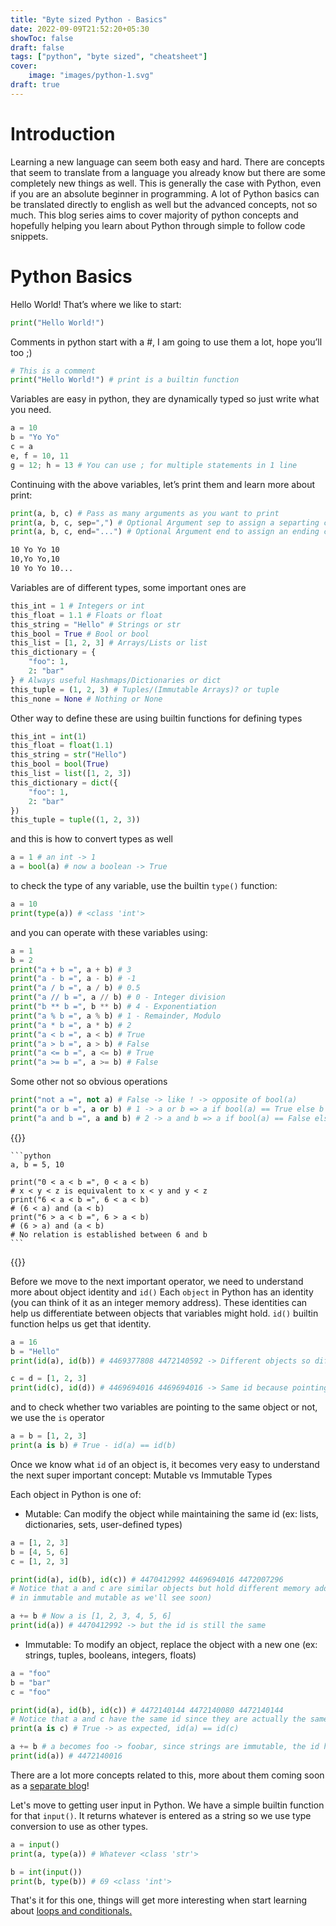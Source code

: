 ```yaml
---
title: "Byte sized Python - Basics"
date: 2022-09-09T21:52:20+05:30
showToc: false
draft: false
tags: ["python", "byte sized", "cheatsheet"]
cover:
    image: "images/python-1.svg"
draft: true
---
```


# Introduction
Learning a new language can seem both easy and hard. There are concepts that seem to translate from a language you already know but there are some completely new things as well. This is generally the case with Python, even if you are an absolute beginner in programming. A lot of Python basics can be translated directly to english as well but the advanced concepts, not so much. This blog series aims to cover majority of python concepts and hopefully helping you learn about Python through simple to follow code snippets.
# Python Basics

Hello World! That’s where we like to start:

```python
print("Hello World!")
```

Comments in python start with a #, I am going to use them a lot, hope you’ll too ;)

```python
# This is a comment
print("Hello World!") # print is a builtin function
```

Variables are easy in python, they are dynamically typed so just write what you need.

```python
a = 10
b = "Yo Yo"
c = a
e, f = 10, 11
g = 12; h = 13 # You can use ; for multiple statements in 1 line
```

Continuing with the above variables, let’s print them and learn more about print:

```python
print(a, b, c) # Pass as many arguments as you want to print
print(a, b, c, sep=",") # Optional Argument sep to assign a separting character
print(a, b, c, end="...") # Optional Argument end to assign an ending character
```

```bash
10 Yo Yo 10
10,Yo Yo,10
10 Yo Yo 10...
```

Variables are of different types, some important ones are

```python
this_int = 1 # Integers or int
this_float = 1.1 # Floats or float
this_string = "Hello" # Strings or str
this_bool = True # Bool or bool
this_list = [1, 2, 3] # Arrays/Lists or list
this_dictionary = {
	"foo": 1,
	2: "bar"
} # Always useful Hashmaps/Dictionaries or dict
this_tuple = (1, 2, 3) # Tuples/(Immutable Arrays)? or tuple 
this_none = None # Nothing or None
```

Other way to define these are using builtin functions for defining types

```python
this_int = int(1)
this_float = float(1.1)
this_string = str("Hello")
this_bool = bool(True)
this_list = list([1, 2, 3])
this_dictionary = dict({
	"foo": 1,
	2: "bar"
})
this_tuple = tuple((1, 2, 3))
```

and this is how to convert types as well

```python
a = 1 # an int -> 1
a = bool(a) # now a boolean -> True
```

to check the type of any variable, use the builtin `type()` function:

```python
a = 10
print(type(a)) # <class 'int'>
```

and you can operate with these variables using:

```python
a = 1
b = 2
print("a + b =", a + b) # 3
print("a - b =", a - b) # -1
print("a / b =", a / b) # 0.5
print("a // b =", a // b) # 0 - Integer division
print("b ** b =", b ** b) # 4 - Exponentiation
print("a % b =", a % b) # 1 - Remainder, Modulo
print("a * b =", a * b) # 2
print("a < b =", a < b) # True
print("a > b =", a > b) # False
print("a <= b =", a <= b) # True
print("a >= b =", a >= b) # False
```

Some other not so obvious operations

```python
print("not a =", not a) # False -> like ! -> opposite of bool(a)
print("a or b =", a or b) # 1 -> a or b => a if bool(a) == True else b
print("a and b =", a and b) # 2 -> a and b => a if bool(a) == False else b
```
{{<collapse summary="You can also chain comparision operations in Python" >}}

    ```python
    a, b = 5, 10

    print("0 < a < b =", 0 < a < b)
    # x < y < z is equivalent to x < y and y < z
    print("6 < a < b =", 6 < a < b)
    # (6 < a) and (a < b)
    print("6 > a < b =", 6 > a < b)
    # (6 > a) and (a < b)
    # No relation is established between 6 and b
    ```
{{</collapse>}}

Before we move to the next important operator, we need to understand more about object identity and `id()`
Each `object` in Python has an identity (you can think of it as an integer memory address). These identities can help us differentiate between objects that variables might hold. `id()` builtin function helps us get that identity.

```python
a = 16
b = "Hello"
print(id(a), id(b)) # 4469377808 4472140592 -> Different objects so different ids

c = d = [1, 2, 3]
print(id(c), id(d)) # 4469694016 4469694016 -> Same id because pointing to same object
```

and to check whether two variables are pointing to the same object or not, we use the `is` operator

```python
a = b = [1, 2, 3]
print(a is b) # True - id(a) == id(b)
```

Once we know what `id` of an object is, it becomes very easy to understand the next super important concept: Mutable vs Immutable Types

Each object in Python is one of:
- Mutable: Can modify the object while maintaining the same id (ex: lists, dictionaries, sets, user-defined types)
```python
a = [1, 2, 3]
b = [4, 5, 6]
c = [1, 2, 3]

print(id(a), id(b), id(c)) # 4470412992 4469694016 4472007296
# Notice that a and c are similar objects but hold different memory addresses (this is one major difference
# in immutable and mutable as we'll see soon)

a += b # Now a is [1, 2, 3, 4, 5, 6]
print(id(a)) # 4470412992 -> but the id is still the same
```

- Immutable: To modify an object, replace the object with a new one (ex: strings, tuples, booleans, integers, floats)

```python
a = "foo"
b = "bar"
c = "foo"

print(id(a), id(b), id(c)) # 4472140144 4472140080 4472140144
# Notice that a and c have the same id since they are actually the same immuntable objects
print(a is c) # True -> as expected, id(a) == id(c)

a += b # a becomes foo -> foobar, since strings are immutable, the id has to change
print(id(a)) # 4472140016
```

There are a lot more concepts related to this, more about them coming soon as a [separate blog]()!

Let's move to getting user input in Python. We have a simple builtin function for that `input()`. It returns whatever is entered as a string so we use type conversion to use as other types.
```python
a = input()
print(a, type(a)) # Whatever <class 'str'>

b = int(input())
print(b, type(b)) # 69 <class 'int'>
```

That's it for this one, things will get more interesting when start learning about [loops and conditionals.]()
